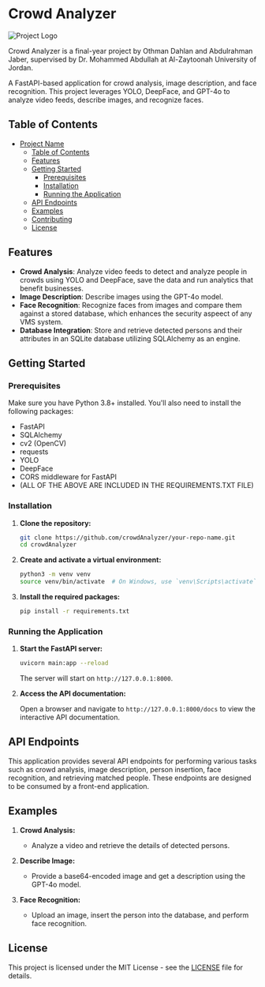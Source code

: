# Crowd Analyzer

![Project Logo](path/to/logo.png)


Crowd Analyzer is a final-year project by Othman Dahlan and Abdulrahman Jaber, supervised by Dr. Mohammed Abdullah at Al-Zaytoonah University of Jordan.

A FastAPI-based application for crowd analysis, image description, and face recognition. This project leverages YOLO, DeepFace, and GPT-4o to analyze video feeds, describe images, and recognize faces.

## Table of Contents

- [Project Name](#project-name)
  - [Table of Contents](#table-of-contents)
  - [Features](#features)
  - [Getting Started](#getting-started)
    - [Prerequisites](#prerequisites)
    - [Installation](#installation)
    - [Running the Application](#running-the-application)
  - [API Endpoints](#api-endpoints)
  - [Examples](#examples)
  - [Contributing](#contributing)
  - [License](#license)

## Features

- **Crowd Analysis**: Analyze video feeds to detect and analyze people in crowds using YOLO and DeepFace, save the data and run analytics that benefit businesses.
- **Image Description**: Describe images using the GPT-4o model.
- **Face Recognition**: Recognize faces from images and compare them against a stored database, which enhances the security aspeect of any VMS system.
- **Database Integration**: Store and retrieve detected persons and their attributes in an SQLite database utilizing SQLAlchemy as an engine.

## Getting Started

### Prerequisites

Make sure you have Python 3.8+ installed. You'll also need to install the following packages:

- FastAPI
- SQLAlchemy
- cv2 (OpenCV)
- requests
- YOLO
- DeepFace
- CORS middleware for FastAPI
- (ALL OF THE ABOVE ARE INCLUDED IN THE REQUIREMENTS.TXT FILE)

### Installation

1. **Clone the repository:**

   ```bash
   git clone https://github.com/crowdAnalyzer/your-repo-name.git
   cd crowdAnalyzer
   ```

2. **Create and activate a virtual environment:**

   ```bash
   python3 -m venv venv
   source venv/bin/activate  # On Windows, use `venv\Scripts\activate`
   ```

3. **Install the required packages:**

   ```bash
   pip install -r requirements.txt
   ```

### Running the Application

1. **Start the FastAPI server:**

   ```bash
   uvicorn main:app --reload
   ```

   The server will start on `http://127.0.0.1:8000`.

2. **Access the API documentation:**

   Open a browser and navigate to `http://127.0.0.1:8000/docs` to view the interactive API documentation.

## API Endpoints

This application provides several API endpoints for performing various tasks such as crowd analysis, image description, person insertion, face recognition, and retrieving matched people. These endpoints are designed to be consumed by a front-end application.

## Examples

1. **Crowd Analysis:**
   - Analyze a video and retrieve the details of detected persons.
   
2. **Describe Image:**
   - Provide a base64-encoded image and get a description using the GPT-4o model.
   
3. **Face Recognition:**
   - Upload an image, insert the person into the database, and perform face recognition.


## License

This project is licensed under the MIT License - see the [LICENSE](LICENSE) file for details.

